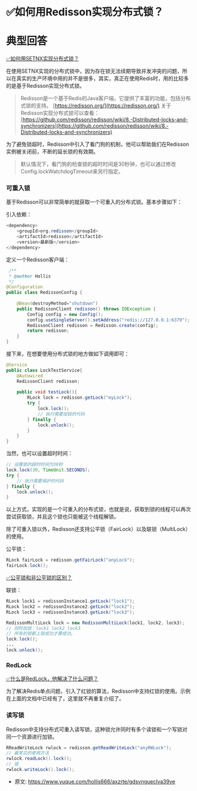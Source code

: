 # ✅如何用Redisson实现分布式锁？
<!--page header-->

<a name="Olj58"></a>
# 典型回答

[✅如何用SETNX实现分布式锁？](https://www.yuque.com/hollis666/axzrte/feovxr7gr8ois5yt?view=doc_embed)

在使用SETNX实现的分布式锁中，因为存在锁无法续期导致并发冲突的问题，所以在真实的生产环境中用的并不是很多，其实，真正在使用Redis时，用的比较多的是基于Redisson实现分布式锁。

> Redisson是一个基于Redis的Java客户端，它提供了丰富的功能，包括分布式锁的支持。 [https://redisson.org/](https://redisson.org/)
> 关于Redisson实现分布式锁可以查看：[https://github.com/redisson/redisson/wiki/8.-Distributed-locks-and-synchronizers](https://github.com/redisson/redisson/wiki/8.-Distributed-locks-and-synchronizers)


为了避免锁超时，Redisson中引入了看门狗的机制，他可以帮助我们在Redisson实例被关闭前，不断的延长锁的有效期。

> 默认情况下，看门狗的检查锁的超时时间是30秒钟，也可以通过修改Config.lockWatchdogTimeout来另行指定。


<a name="XfI4y"></a>
### 可重入锁

基于Redisson可以非常简单的就获取一个可重入的分布式锁。基本步骤如下：

引入依赖：
```java
<dependency>
    <groupId>org.redisson</groupId>
    <artifactId>redisson</artifactId>
    <version>最新版</version> 
</dependency>
```

定义一个Redisson客户端：
```java
 /**
 * @author Hollis
 */
@Configuration
public class RedissonConfig {
    
    @Bean(destroyMethod="shutdown")
    public RedissonClient redisson() throws IOException {
        Config config = new Config();
		config.useSingleServer().setAddress("redis://127.0.0.1:6379");
		RedissonClient redisson = Redisson.create(config);
        return redisson;
    }
}

```

接下来，在想要使用分布式锁的地方做如下调用即可：

```java
@Service
public class LockTestService{
    @Autowired
    RedissonClient redisson;
    
    public void testLock(){
        RLock lock = redisson.getLock("myLock");
        try {
            lock.lock();
            // 执行需要加锁的代码
        } finally {
            lock.unlock();
        }
    }
}

```

当然，也可以设置超时时间：

```java
// 设置锁的超时时间为30秒
lock.lock(30, TimeUnit.SECONDS);
try {
    // 执行需要保护的代码
} finally {
    lock.unlock();
}

```

以上方式，实现的是一个可重入的分布式锁，也就是说，获取到锁的线程可以再次尝试获取锁，并且这个锁也只能被这个线程解锁。

除了可重入锁以外，Redisson还支持公平锁（FairLock）以及联锁（MultiLock）的使用。

公平锁：
```java
RLock fairLock = redisson.getFairLock("anyLock");
fairLock.lock();
```

[✅公平锁和非公平锁的区别？](https://www.yuque.com/hollis666/axzrte/bnt978?view=doc_embed)

联锁：
```java
RLock lock1 = redissonInstance1.getLock("lock1");
RLock lock2 = redissonInstance2.getLock("lock2");
RLock lock3 = redissonInstance3.getLock("lock3");

RedissonMultiLock lock = new RedissonMultiLock(lock1, lock2, lock3);
// 同时加锁：lock1 lock2 lock3
// 所有的锁都上锁成功才算成功。
lock.lock();
...
lock.unlock();
```

<a name="TZuUn"></a>
### RedLock

[✅什么是RedLock，他解决了什么问题？](https://www.yuque.com/hollis666/axzrte/lxzg0ubs2xpvenxw?view=doc_embed)

为了解决Redis单点问题，引入了红锁的算法，Redisson中支持红锁的使用。示例在上面的文档中已经有了，这里就不再重复介绍了。

<a name="kboD8"></a>
### 读写锁

Redisson中支持分布式可重入读写锁，这种锁允许同时有多个读锁和一个写锁对同一个资源进行加锁。

```java
RReadWriteLock rwlock = redisson.getReadWriteLock("anyRWLock");
// 最常见的使用方法
rwlock.readLock().lock();
// 或
rwlock.writeLock().lock();
```



<!--page footer-->
- 原文: <https://www.yuque.com/hollis666/axzrte/gdsvngueclva39ve>